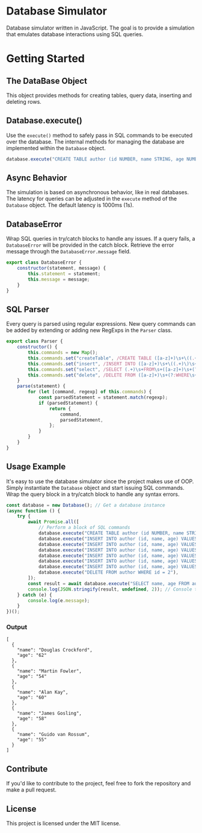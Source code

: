 # Database Simulator

Database simulator written in JavaScript. The goal is to provide a simulation that emulates database interactions using SQL queries.

# Getting Started

## The DataBase Object

This object provides methods for creating tables, query data, inserting and deleting rows.

## Database.execute()

Use the `execute()` method to safely pass in SQL commands to be executed over the database. The internal methods for managing the database are implemented within the `Database` object.

```javascript
database.execute("CREATE TABLE author (id NUMBER, name STRING, age NUMBER, city STRING, state STRING, country STRING)");
```

## Async Behavior

The simulation is based on asynchronous behavior, like in real databases. The latency for queries can be adjusted in the `execute` method of the `Database` object. The default latency is 1000ms (1s).

## DatabaseError

Wrap SQL queries in try/catch blocks to handle any issues. If a query fails, a `DatabaseError` will be provided in the catch block. Retrieve the error message through the `DatabaseError.message` field.

```javascript
export class DatabaseError {
    constructor(statement, message) {
        this.statement = statement;
        this.message = message;
    }
}
```

## SQL Parser

Every query is parsed using regular expressions. New query commands can be added by extending or adding new RegExps in the `Parser` class.

```javascript
export class Parser {
    constructor() {
        this.commands = new Map();
        this.commands.set("createTable", /CREATE TABLE ([a-z]+)\s+\((.+)\)/);
        this.commands.set("insert", /INSERT INTO ([a-z]+)\s+\((.+)\)\s+VALUES\s+\((.+)\)/);
        this.commands.set("select", /SELECT (.+)\s+FROM\s+([a-z]+)\s+(?:WHERE\s+(.+))?/);
        this.commands.set("delete", /DELETE FROM ([a-z]+)\s+(?:WHERE\s+(.+))?/);
    }
    parse(statement) {
        for (let [command, regexp] of this.commands) {
            const parsedStatement = statement.match(regexp);
            if (parsedStatement) {
                return {
                    command,
                    parsedStatement,
                };
            }
        }
    }
}
```

## Usage Example

It's easy to use the database simulator since the project makes use of OOP. Simply instantiate the `Database` object and start issuing SQL commands. Wrap the query block in a try/catch block to handle any syntax errors.

```javascript
const database = new Database(); // Get a database instance
(async function () {
    try {
        await Promise.all([
            // Perform a block of SQL commands
            database.execute("CREATE TABLE author (id NUMBER, name STRING, age NUMBER, city STRING, state STRING, country STRING)"),
            database.execute("INSERT INTO author (id, name, age) VALUES (1, 'Douglas Crockford', 62)"),
            database.execute("INSERT INTO author (id, name, age) VALUES (2, 'Linus Torvalds', 47)"),
            database.execute("INSERT INTO author (id, name, age) VALUES (3, 'Martin Fowler', 54)"),
            database.execute("INSERT INTO author (id, name, age) VALUES (4, 'Alan Kay', 60)"),
            database.execute("INSERT INTO author (id, name, age) VALUES (5, 'James Gosling', 58)"),
            database.execute("INSERT INTO author (id, name, age) VALUES (6, 'Guido van Rossum', 55)"),
            database.execute("DELETE FROM author WHERE id = 2"),
        ]);
        const result = await database.execute("SELECT name, age FROM author"); // Query some data right after
        console.log(JSON.stringify(result, undefined, 2)); // Console the queried data
    } catch (e) {
        console.log(e.message);
    }
})();
```

### Output

```console
[
  {
    "name": "Douglas Crockford",
    "age": "62"
  },
  {
    "name": "Martin Fowler",
    "age": "54"
  },
  {
    "name": "Alan Kay",
    "age": "60"
  },
  {
    "name": "James Gosling",
    "age": "58"
  },
  {
    "name": "Guido van Rossum",
    "age": "55"
  }
]
```

## Contribute

If you'd like to contribute to the project, feel free to fork the repository and make a pull request.

## License

This project is licensed under the MIT license.

